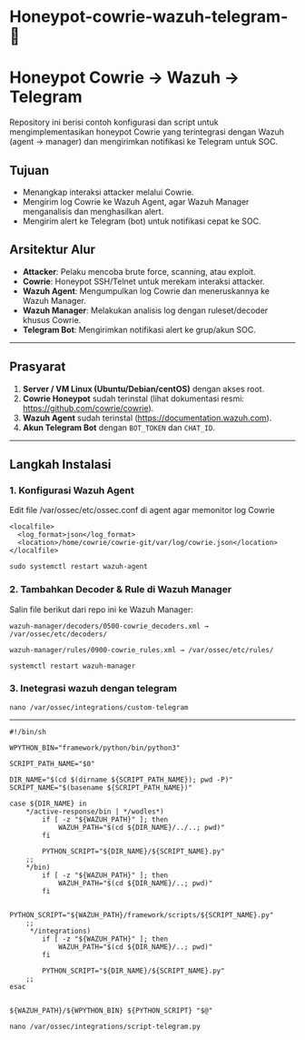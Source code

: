 # Honeypot-cowrie-wazuh-telegram-🐝

# Honeypot Cowrie → Wazuh → Telegram

Repository ini berisi contoh konfigurasi dan script untuk mengimplementasikan honeypot Cowrie yang terintegrasi dengan Wazuh (agent → manager) dan mengirimkan notifikasi ke Telegram untuk SOC.

## Tujuan
- Menangkap interaksi attacker melalui Cowrie.
- Mengirim log Cowrie ke Wazuh Agent, agar Wazuh Manager menganalisis dan menghasilkan alert.
- Mengirim alert ke Telegram (bot) untuk notifikasi cepat ke SOC.

## Arsitektur Alur

- **Attacker**: Pelaku mencoba brute force, scanning, atau exploit.  
- **Cowrie**: Honeypot SSH/Telnet untuk merekam interaksi attacker.  
- **Wazuh Agent**: Mengumpulkan log Cowrie dan meneruskannya ke Wazuh Manager.  
- **Wazuh Manager**: Melakukan analisis log dengan ruleset/decoder khusus Cowrie.  
- **Telegram Bot**: Mengirimkan notifikasi alert ke grup/akun SOC.  

---

## Prasyarat
1. **Server / VM Linux (Ubuntu/Debian/centOS)** dengan akses root.  
2. **Cowrie Honeypot** sudah terinstal (lihat dokumentasi resmi: https://github.com/cowrie/cowrie).  
3. **Wazuh Agent** sudah terinstal (https://documentation.wazuh.com).  
4. **Akun Telegram Bot** dengan `BOT_TOKEN` dan `CHAT_ID`.  

---

## Langkah Instalasi

### 1. Konfigurasi Wazuh Agent
Edit file /var/ossec/etc/ossec.conf di agent agar memonitor log Cowrie
```
<localfile>
  <log_format>json</log_format>
  <location>/home/cowrie/cowrie-git/var/log/cowrie.json</location>
</localfile>
```
```
sudo systemctl restart wazuh-agent
```
### 2. Tambahkan Decoder & Rule di Wazuh Manager
Salin file berikut dari repo ini ke Wazuh Manager:

`wazuh-manager/decoders/0500-cowrie_decoders.xml → /var/ossec/etc/decoders/`

`wazuh-manager/rules/0900-cowrie_rules.xml → /var/ossec/etc/rules/`
```
systemctl restart wazuh-manager
```
### 3. Inetegrasi wazuh dengan telegram
`nano /var/ossec/integrations/custom-telegram`

---
```
#!/bin/sh

WPYTHON_BIN="framework/python/bin/python3"

SCRIPT_PATH_NAME="$0"

DIR_NAME="$(cd $(dirname ${SCRIPT_PATH_NAME}); pwd -P)"
SCRIPT_NAME="$(basename ${SCRIPT_PATH_NAME})"

case ${DIR_NAME} in
    */active-response/bin | */wodles*)
        if [ -z "${WAZUH_PATH}" ]; then
            WAZUH_PATH="$(cd ${DIR_NAME}/../..; pwd)"
        fi

        PYTHON_SCRIPT="${DIR_NAME}/${SCRIPT_NAME}.py"
    ;;
    */bin)
        if [ -z "${WAZUH_PATH}" ]; then
            WAZUH_PATH="$(cd ${DIR_NAME}/..; pwd)"
        fi

        PYTHON_SCRIPT="${WAZUH_PATH}/framework/scripts/${SCRIPT_NAME}.py"
    ;;
     */integrations)
        if [ -z "${WAZUH_PATH}" ]; then
            WAZUH_PATH="$(cd ${DIR_NAME}/..; pwd)"
        fi

        PYTHON_SCRIPT="${DIR_NAME}/${SCRIPT_NAME}.py"
    ;;
esac


${WAZUH_PATH}/${WPYTHON_BIN} ${PYTHON_SCRIPT} "$@"
```
`nano /var/ossec/integrations/script-telegram.py`

